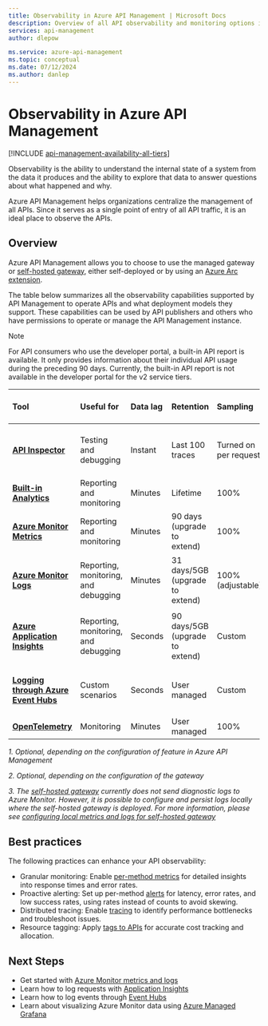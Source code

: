 ```yaml
---
title: Observability in Azure API Management | Microsoft Docs
description: Overview of all API observability and monitoring options in Azure API Management.
services: api-management
author: dlepow

ms.service: azure-api-management
ms.topic: conceptual
ms.date: 07/12/2024
ms.author: danlep
---
```


# Observability in Azure API Management

[!INCLUDE [api-management-availability-all-tiers](../../includes/api-management-availability-all-tiers.md)]

Observability is the ability to understand the internal state of a system from the data it produces and the ability to explore that data to answer questions about what happened and why. 

Azure API Management helps organizations centralize the management of all APIs. Since it serves as a single point of entry of all API traffic, it is an ideal place to observe the APIs.

## Overview

Azure API Management allows you to choose to use the managed gateway or [self-hosted gateway](self-hosted-gateway-overview.md), either self-deployed or by using an [Azure Arc extension](how-to-deploy-self-hosted-gateway-azure-arc.md).

The table below summarizes all the observability capabilities supported by API Management to operate APIs and what deployment models they support. These capabilities can be used by API publishers and others who have permissions to operate or manage the API Management instance. 

> [!NOTE]
> For API consumers who use the developer portal, a built-in API report is available. It only provides information about their individual API usage during the preceding 90 days. Currently, the built-in API report is not available in the developer portal for the v2 service tiers.
>  
| Tool        | Useful for    | Data lag | Retention | Sampling | Data kind | Supported Deployment Model(s) |
|:------------- |:-------------|:---- |:----|:---- |:--- |:---- |
| **[API Inspector](api-management-howto-api-inspector.md)** | Testing and debugging | Instant | Last 100 traces | Turned on per request | Request traces | Managed, Self-hosted, Azure Arc, Workspace |
| **[Built-in Analytics](howto-use-analytics.md)** | Reporting and monitoring | Minutes | Lifetime | 100% | Reports and logs | Managed |
| **[Azure Monitor Metrics](api-management-howto-use-azure-monitor.md)** | Reporting and monitoring | Minutes | 90 days (upgrade to extend) | 100% | Metrics | Managed, Self-hosted<sup>2</sup>, Azure Arc |
| **[Azure Monitor Logs](api-management-howto-use-azure-monitor.md)** | Reporting, monitoring, and debugging | Minutes | 31 days/5GB (upgrade to extend) | 100% (adjustable) | Logs | Managed<sup>1</sup>, Self-hosted<sup>3</sup>, Azure Arc<sup>3</sup> |
| **[Azure Application Insights](api-management-howto-app-insights.md)** | Reporting, monitoring, and debugging | Seconds | 90 days/5GB (upgrade to extend) | Custom | Logs, metrics | Managed<sup>1</sup>, Self-hosted<sup>1</sup>, Azure Arc<sup>1</sup>, Workspace<sup>1</sup> |
| **[Logging through Azure Event Hubs](api-management-howto-log-event-hubs.md)** | Custom scenarios | Seconds | User managed | Custom | Custom | Managed<sup>1</sup>, Self-hosted<sup>1</sup>, Azure Arc<sup>1</sup> |
| **[OpenTelemetry](how-to-deploy-self-hosted-gateway-kubernetes-opentelemetry.md#introduction-to-opentelemetry)** | Monitoring | Minutes | User managed | 100% | Metrics | Self-hosted<sup>2</sup> |

*1. Optional, depending on the configuration of feature in Azure API Management*

*2. Optional, depending on the configuration of the gateway*

*3. The [self-hosted gateway](self-hosted-gateway-overview.md) currently does not send diagnostic logs to Azure Monitor. However, it is possible to configure and persist logs locally where the self-hosted gateway is deployed. For more information, please see [configuring local metrics and logs for self-hosted gateway](how-to-configure-local-metrics-logs.md)*

## Best practices

The following practices can enhance your API observability: 
- Granular monitoring: Enable [per-method metrics](https://learn.microsoft.com/azure/api-management/api-management-howto-use-azure-monitor) for detailed insights into response times and error rates.
- Proactive alerting: Set up per-method [alerts](https://learn.microsoft.com/azure/azure-monitor/reference/supported-metrics/microsoft-apimanagement-service-metrics) for latency, error rates, and low success rates, using rates instead of counts to avoid skewing.
- Distributed tracing: Enable [tracing](https://learn.microsoft.com/en-us/azure/api-management/api-management-howto-app-insights?tabs=rest) to identify performance bottlenecks and troubleshoot issues.
- Resource tagging: Apply [tags to APIs](https://learn.microsoft.com/rest/api/apimanagement/tag/assign-to-api) for accurate cost tracking and allocation.

## Next Steps

- Get started with [Azure Monitor metrics and logs](api-management-howto-use-azure-monitor.md)
- Learn how to log requests with [Application Insights](api-management-howto-app-insights.md)
- Learn how to log events through [Event Hubs](api-management-howto-log-event-hubs.md) 
- Learn about visualizing Azure Monitor data using [Azure Managed Grafana](visualize-using-managed-grafana-dashboard.md)
